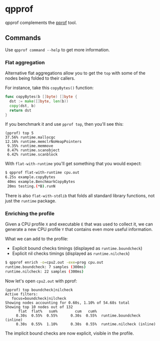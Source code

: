 # qpprof

qpprof complements the [pprof](https://github.com/google/pprof) tool.

## Commands

Use `qpprof command --help` to get more information.

### Flat aggregation

Alternative flat aggregations allow you to get the `top` with some of the
nodes being folded to their callers.

For instance, take this `copyBytes()` function:

```go
func copyBytes(b []byte) []byte {
  dst := make([]byte, len(b))
  copy(dst, b)
  return dst
}
```

If you benchmark it and use `pprof top`, then you'll see this:

```
(pprof) top 5
37.56% runtime.mallocgc
12.16% runtime.memclrNoHeapPointers
 9.35% runtime.memmove
 8.47% runtime.scanobject
 6.42% runtime.scanblock
```

With `flat-with-runtime` you'll get something that you would expect:

```bash
$ qpprof flat-with-runtime cpu.out
6.25s example.copyBytes
 40ms example.BenchmarkCopyBytes
 20ms testing.(*B).runN
```

There is also `flat-with-stdlib` that folds all standard library functions,
not just the `runtime` package.

### Enriching the profile

Given a CPU profile `X` and executable `E` that was used to collect it, we can
generate a new CPU profile `Y` that contains even more useful information.

What we can add to the profile:

* Explicit bound checks timings (displayed as `runtime.boundcheck`)
* Explicit nil checks timings (displayed as `runtime.nilcheck`)

```bash
$ qpprof enrich -o=cpu2.out -exe=prog cpu.out
runtime.boundcheck: 7 samples (300ms)
runtime.nilcheck: 22 samples (300ms)
```

Now let's open `cpu2.out` with pprof:

```
(pprof) top boundcheck|nilcheck
Active filters:
   focus=boundcheck|nilcheck
Showing nodes accounting for 0.60s, 1.10% of 54.68s total
Showing top 10 nodes out of 132
      flat  flat%   sum%        cum   cum%
     0.30s  0.55%  0.55%      0.30s  0.55%  runtime.boundcheck (inline)
     0.30s  0.55%  1.10%      0.30s  0.55%  runtime.nilcheck (inline)
```

The implicit bound checks are now explicit, visible in the profile.
